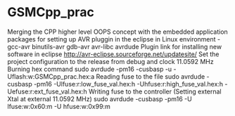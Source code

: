 # GSMCpp_prac
Merging the CPP higher level OOPS concept with the embedded application
packages for setting up AVR pluggin in the eclipse in Linux environment - gcc-avr binutils-avr gdb-avr avr-libc avrdude
Plugin link for installing new software in eclipse http://avr-eclipse.sourceforge.net/updatesite/
Set the project configuration to the release from debug and clock 11.0592 MHz
Burning hex command sudo avrdude -pm16 -cusbasp -u -Uflash:w:GSMCpp_prac.hex:a
Reading fuse to the file sudo avrdude -cusbasp -pm16 -Ulfuse:r:low_fuse_val.hex:h -Uhfuse:r:high_fuse_val.hex:h -Uefuse:r:ext_fuse_val.hex:h
Writing fuse to the controller (Setting external Xtal at external 11.0592 MHz) sudo avrdude -cusbasp -pm16 -U lfuse:w:0x60:m -U hfuse:w:0x99:m

